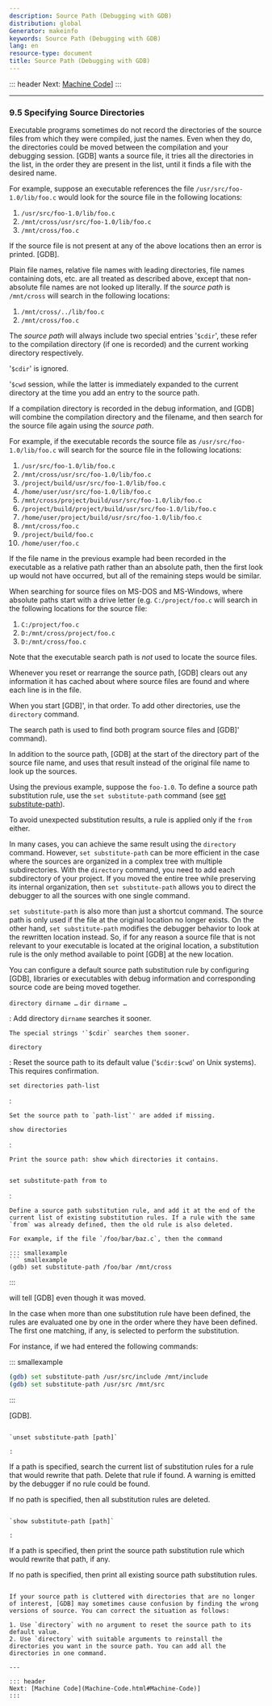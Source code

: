 ```yaml
---
description: Source Path (Debugging with GDB)
distribution: global
Generator: makeinfo
keywords: Source Path (Debugging with GDB)
lang: en
resource-type: document
title: Source Path (Debugging with GDB)
---
```

::: header
Next: [Machine Code](Machine-Code.html#Machine-Code)]
:::

---

### 9.5 Specifying Source Directories

Executable programs sometimes do not record the directories of the source files from which they were compiled, just the names. Even when they do, the directories could be moved between the compilation and your debugging session. [GDB] wants a source file, it tries all the directories in the list, in the order they are present in the list, until it finds a file with the desired name.

For example, suppose an executable references the file `/usr/src/foo-1.0/lib/foo.c` would look for the source file in the following locations:

1. `/usr/src/foo-1.0/lib/foo.c`
2. `/mnt/cross/usr/src/foo-1.0/lib/foo.c`
3. `/mnt/cross/foo.c`

If the source file is not present at any of the above locations then an error is printed. [GDB].

Plain file names, relative file names with leading directories, file names containing dots, etc. are all treated as described above, except that non-absolute file names are not looked up literally. If the *source path* is `/mnt/cross` will search in the following locations:

1. `/mnt/cross/../lib/foo.c`
2. `/mnt/cross/foo.c`

The *source path* will always include two special entries '`$cdir`', these refer to the compilation directory (if one is recorded) and the current working directory respectively.

'`$cdir`' is ignored.

'`$cwd` session, while the latter is immediately expanded to the current directory at the time you add an entry to the source path.

If a compilation directory is recorded in the debug information, and [GDB] will combine the compilation directory and the filename, and then search for the source file again using the *source path*.

For example, if the executable records the source file as `/usr/src/foo-1.0/lib/foo.c` will search for the source file in the following locations:

1. `/usr/src/foo-1.0/lib/foo.c`
2. `/mnt/cross/usr/src/foo-1.0/lib/foo.c`
3. `/project/build/usr/src/foo-1.0/lib/foo.c`
4. `/home/user/usr/src/foo-1.0/lib/foo.c`
5. `/mnt/cross/project/build/usr/src/foo-1.0/lib/foo.c`
6. `/project/build/project/build/usr/src/foo-1.0/lib/foo.c`
7. `/home/user/project/build/usr/src/foo-1.0/lib/foo.c`
8. `/mnt/cross/foo.c`
9. `/project/build/foo.c`
10. `/home/user/foo.c`

If the file name in the previous example had been recorded in the executable as a relative path rather than an absolute path, then the first look up would not have occurred, but all of the remaining steps would be similar.

When searching for source files on MS-DOS and MS-Windows, where absolute paths start with a drive letter (e.g. `C:/project/foo.c` will search in the following locations for the source file:

1. `C:/project/foo.c`
2. `D:/mnt/cross/project/foo.c`
3. `D:/mnt/cross/foo.c`

Note that the executable search path is *not* used to locate the source files.

Whenever you reset or rearrange the source path, [GDB] clears out any information it has cached about where source files are found and where each line is in the file.

When you start [GDB]', in that order. To add other directories, use the `directory` command.

The search path is used to find both program source files and [GDB]' command).

In addition to the source path, [GDB] at the start of the directory part of the source file name, and uses that result instead of the original file name to look up the sources.

Using the previous example, suppose the `foo-1.0`. To define a source path substitution rule, use the `set substitute-path` command (see [set substitute-path](#set-substitute_002dpath)).

To avoid unexpected substitution results, a rule is applied only if the `from` either.

In many cases, you can achieve the same result using the `directory` command. However, `set substitute-path` can be more efficient in the case where the sources are organized in a complex tree with multiple subdirectories. With the `directory` command, you need to add each subdirectory of your project. If you moved the entire tree while preserving its internal organization, then `set substitute-path` allows you to direct the debugger to all the sources with one single command.

`set substitute-path` is also more than just a shortcut command. The source path is only used if the file at the original location no longer exists. On the other hand, `set substitute-path` modifies the debugger behavior to look at the rewritten location instead. So, if for any reason a source file that is not relevant to your executable is located at the original location, a substitution rule is the only method available to point [GDB] at the new location.

You can configure a default source path substitution rule by configuring [GDB], libraries or executables with debug information and corresponding source code are being moved together.

`directory dirname …`
`dir dirname …`

:   Add directory `dirname` searches it sooner.

```
The special strings '`$cdir` searches them sooner.
```

`directory`

:   Reset the source path to its default value ('`$cdir:$cwd`' on Unix systems). This requires confirmation.

`set directories path-list`

:

```
Set the source path to `path-list`' are added if missing.
```

`show directories`

:

```
Print the source path: show which directories it contains.


```

`set substitute-path from to`

:

```
Define a source path substitution rule, and add it at the end of the current list of existing substitution rules. If a rule with the same `from` was already defined, then the old rule is also deleted.

For example, if the file `/foo/bar/baz.c`, then the command

::: smallexample
``` smallexample
(gdb) set substitute-path /foo/bar /mnt/cross
```

:::

will tell [GDB] even though it was moved.

In the case when more than one substitution rule have been defined, the rules are evaluated one by one in the order where they have been defined. The first one matching, if any, is selected to perform the substitution.

For instance, if we had entered the following commands:

::: smallexample

```bash
(gdb) set substitute-path /usr/src/include /mnt/include
(gdb) set substitute-path /usr/src /mnt/src
```

:::

[GDB].

```

`unset substitute-path [path]`

:   

```

If a path is specified, search the current list of substitution rules for a rule that would rewrite that path. Delete that rule if found. A warning is emitted by the debugger if no rule could be found.

If no path is specified, then all substitution rules are deleted.

```

`show substitute-path [path]`

:   

```

If a path is specified, then print the source path substitution rule which would rewrite that path, if any.

If no path is specified, then print all existing source path substitution rules.

```

If your source path is cluttered with directories that are no longer of interest, [GDB] may sometimes cause confusion by finding the wrong versions of source. You can correct the situation as follows:

1. Use `directory` with no argument to reset the source path to its default value.
2. Use `directory` with suitable arguments to reinstall the directories you want in the source path. You can add all the directories in one command.

---

::: header
Next: [Machine Code](Machine-Code.html#Machine-Code)]
:::
```
